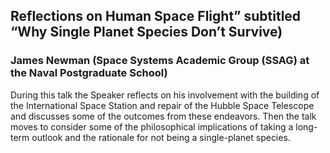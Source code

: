 ## Reflections on Human Space Flight” subtitled “Why Single Planet Species Don’t Survive)
### James Newman (Space Systems Academic Group (SSAG) at the Naval Postgraduate School)

During this talk the Speaker reflects on his involvement with the building of the International Space Station and repair of the Hubble Space Telescope and discusses some of the outcomes from these endeavors.  Then the talk moves to consider some of the philosophical implications of taking a long-term outlook and the rationale for not being a single-planet species.

